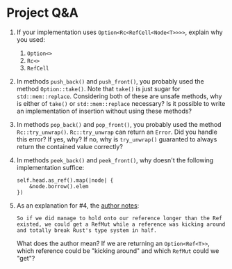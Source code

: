 # Project Q&A
1. If your implementation uses `Option<Rc<RefCell<Node<T>>>>`,
explain why you used:
    1. `Option<>`
    1. `Rc<>`
    1. `RefCell`
1. In methods `push_back()` and `push_front()`, you probably used the method `Option::take()`. Note that `take()` is just sugar for `std::mem::replace`. Considering both of these are unsafe methods, why is either of `take()` or `std::mem::replace` necessary? Is it possible to write an implementation of insertion without using these methods?

1. In methods `pop_back()` and `pop_front()`, you probably used the method `Rc::try_unwrap()`. `Rc::try_unwrap` can return an `Error`. Did you handle this error? If yes, why? If no, why is `try_unwrap()` guaranted to always return the contained value correctly?
1. In methods `peek_back()` and `peek_front()`, why doesn't the following implementation suffice:
    ```
    self.head.as_ref().map(|node| {
        &node.borrow().elem
    })
    ```
1. As an explanation for #4, the [author notes](https://rust-unofficial.github.io/too-many-lists/fourth-peek.html):
    ```
    So if we did manage to hold onto our reference longer than the Ref existed, we could get a RefMut while a reference was kicking around and totally break Rust's type system in half.
    ```
    What does the author mean? If we are returning an `Option<Ref<T>>`, which reference could be "kicking around" and which `RefMut` could we "get"?
